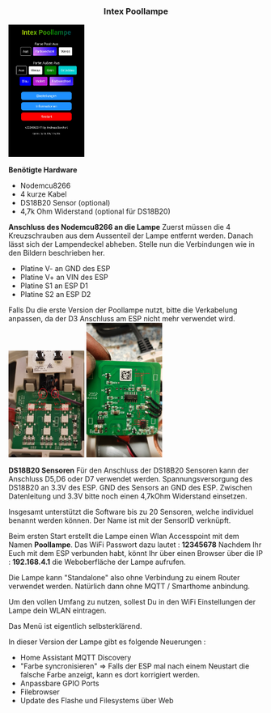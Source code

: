 ### <center>Intex Poollampe</center>
<img src="/img/Web.png" width="150"></center>


**Benötigte Hardware**
- Nodemcu8266
- 4 kurze Kabel
- DS18B20 Sensor (optional)
- 4,7k Ohm Widerstand (optional für DS18B20)


**Anschluss des Nodemcu8266 an die Lampe**
Zuerst müssen die 4 Kreuzschrauben aus dem Aussenteil der Lampe entfernt werden.
Danach lässt sich der Lampendeckel abheben.
Stelle nun die Verbindungen wie in den Bildern beschrieben her.

- Platine V- an GND des ESP
- Platine V+ an VIN des ESP
- Platine S1 an ESP D1
- Platine S2 an ESP D2

Falls Du die erste Version der Poollampe nutzt, bitte die Verkabelung anpassen, da der D3 Anschluss am ESP nicht mehr verwendet wird.
<img src="/img/nodemcu-vin.png" width="150">
<img src="/img/S1S2.jpg" width="150">


**DS18B20 Sensoren**
Für den Anschluss der DS18B20 Sensoren kann der Anschluss D5,D6 oder D7 verwendet werden. Spannungsversorgung des DS18B20 an 3.3V des ESP. GND des Sensors an GND des ESP. Zwischen Datenleitung und 3.3V bitte noch einen 4,7kOhm Widerstand einsetzen.

Insgesamt unterstützt die Software bis zu 20 Sensoren, welche individuel benannt werden können. Der Name ist mit der SensorID verknüpft.

Beim ersten Start erstellt die Lampe einen Wlan Accesspoint mit dem Namen **Poollampe**. Das WiFi Passwort dazu lautet : **12345678**
Nachdem Ihr Euch mit dem ESP verbunden habt, könnt Ihr über einen Browser über die IP : **192.168.4.1** die Weboberfläche der Lampe aufrufen.

Die Lampe kann "Standalone" also ohne Verbindung zu einem Router verwendet werden. Natürlich dann ohne MQTT / Smarthome anbindung.

Um den vollen Umfang zu nutzen, sollest Du in den WiFi Einstellungen der Lampe dein WLAN eintragen.

Das Menü ist eigentlich selbsterklärend.

In dieser Version der Lampe gibt es folgende Neuerungen : 
- Home Assistant MQTT Discovery
- "Farbe syncronisieren" => Falls der ESP mal nach einem Neustart die falsche Farbe anzeigt, kann es dort korrigiert werden.
- Anpassbare GPIO Ports
- Filebrowser
- Update des Flashe und Filesystems über Web

